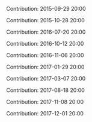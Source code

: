 Contribution: 2015-09-29 20:00

Contribution: 2015-10-28 20:00

Contribution: 2016-07-20 20:00

Contribution: 2016-10-12 20:00

Contribution: 2016-11-06 20:00

Contribution: 2017-01-29 20:00

Contribution: 2017-03-07 20:00

Contribution: 2017-08-18 20:00

Contribution: 2017-11-08 20:00

Contribution: 2017-12-01 20:00

